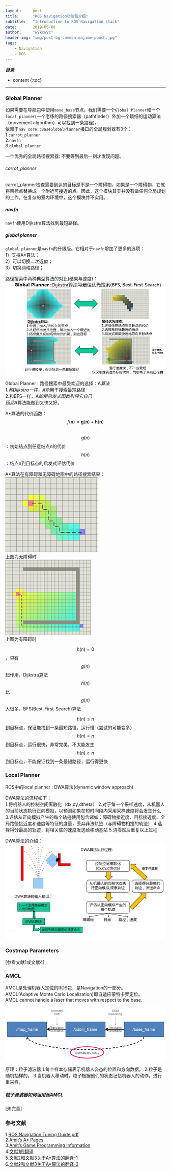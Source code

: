 ```yaml
---
layout:     post
title:      "ROS Navigation功能包介绍"
subtitle:   "Introduction to ROS Navigation stack"
date:       2019-06-08
author:     "wykxwyc"
header-img: "img/post-bg-common-majime-punch.jpg"
tags:
    - Navigation
    - ROS
---
```


___目录___

* content
{:toc}

---

### Global Planner
如果需要在导航包中使用`move_base`节点，我们需要一个`Global Planner`和一个`local planner`(一个老练的路径搜索器（pathfinder）外加一个琐细的运动算法（movement algorithm）可以找到一条路径)。      
依赖于`nav core::BaseGlobalPlanner`接口的全局规划器有3个：      
1.`carrot_planner`      
2.`navfn`      
3.`global planner`        

一个优秀的全局路径搜索器: 不要等到最后一刻才发现问题。

###### carrot_planner
carrot_planner检查需要到达的目标是不是一个障碍物，如果是一个障碍物，它就将目标点替换成一个附近可接近的点。因此，这个模块其实并没有做任何全局规划的工作。在复杂的室内环境中，这个模块并不实用。

##### navfn
`navfn`使用Dijkstra算法找到最短路径。      

##### global planner
`global planner`是`navfn`的升级版。它相对于`navfn`增加了更多的选项：      
1）支持A*算法；      
2）可以切换二次近似；      
3）切换网格路径；      

路径搜索中两种典型算法的对比(结果与速度)：
![dijkstra-BFS](/img/in-post/post-ROS-Navigation/dijkstra-BFS.jpg)

Global Planner : 路径搜索中最受欢迎的选择：A*算法      
1.和Dijkstra一样，A*能用于搜索最短路径      
2.和BFS一样，A*能用启发式函数引导它自己      
因此A*算法能做到又快又好。

A*算法的代价函数：      
$$
f(\boldsymbol{n})=\boldsymbol{g}(\boldsymbol{n})+\boldsymbol{h}(\boldsymbol{n})
$$      
$$
g(n)
$$
：初始结点到任意结点n的代价      
$$
h(n)
$$
：结点n到目标点的启发式评估代价

A*算法在有障碍和无障碍地图中的路径搜索结果：      
![A-star-1](/img/in-post/post-ROS-Navigation/A-star-1.png)      
上图为无障碍时      
![A-star-2](/img/in-post/post-ROS-Navigation/A-star-2.png)      
上图为有障碍时      

$$
h(n)=0
$$
，只有
$$
g(n)
$$
起作用，Dijkstra算法      
$$
h(n)
$$
比
$$
g(n)
$$
大很多，BFS(Best-First-Search)算法      

$$
h(n) \leq n
$$
到目标点，保证能找到一条最短路径，运行慢（尝试的可能变多）      
$$
h(n) = n
$$
到目标点，运行很快，非常完美，不太能发生      
$$
h(n) \geq n
$$
到目标点，不能保证找到一条最短路径，运行得更快      



### Local Planner
ROS中的local planner : DWA算法(dynamic window approach)      

DWA算法的流程如下：      
1.将机器人的控制空间离散化（dx,dy,dtheta）
2.对于每一个采样速度，从机器人的当前状态执行正向模拟，以预测如果在短时间段内采用采样速度将会发生什么
3.评估从正向模拟产生的每个轨迹使用包含诸如：障碍物接近度、目标接近度、全局路径接近度和速度等特征的度量，丢弃非法轨迹（与障碍物相撞的轨迹）
4.选择得分最高的轨迹，将相关联的速度发送给移动基站
5.清零然后重复以上过程

DWA算法的介绍：      
![DWA算法的介绍](/img/in-post/post-ROS-Navigation/dwa.jpg)      


### Costmap Parameters
[参看文献1或文献4]


### AMCL
AMCL是处理机器人定位的ROS包，是Navigation的一部分。      
AMCL(Adaptive Monte Carlo Localization)即自适应蒙特卡罗定位。      
AMCL cannot handle a laser that moves with respect to the base.      

![](/img/in-post/post-ROS-Navigation/amcl-frame.jpg)      

原理：粒子滤波器
1.每个样本存储表示机器人姿态的位置和方向数据。
2.粒子是随机抽样的，
3.当机器人移动时，粒子根据他们的状态记忆机器人的动作，进行重采样。

##### 粒子滤波器如何运用到AMCL
[未完善]


### 参考文献
1.[ROS Navigation Tuning Guide.pdf](https://github.com/wykxwyc/wykxwyc.github.io/blob/master/files/ROS%20Navigation%20Tuning%20Guide.pdf)      
2.[Amit’s A* Pages](http://theory.stanford.edu/~amitp/GameProgramming/)      
3.[Amit’s Game Programming Information](http://www-cs-students.stanford.edu/%7Eamitp/gameprog.html#Paths)      
4.[文献1的翻译](https://blog.csdn.net/zong596568821xp/article/details/77934688)      
5.[文献2和文献3关于A*算法的翻译-1](https://blog.csdn.net/denghecsdn/article/details/78778769)      
6.[文献2和文献3关于A*算法的翻译-2](https://blog.csdn.net/b2b160/article/details/4057781)      
